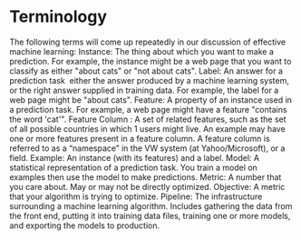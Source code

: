 # Terminology



The following terms will come up repeatedly in our discussion of effective machine learning: Instance: The thing about which you want to make a prediction. For example, the instance might be a web page that you want to classify as either "about cats" or "not about cats". Label: An answer for a prediction task ­­ either the answer produced by a machine learning system, or the right answer supplied in training data. For example, the label for a web page might be "about cats". Feature: A property of an instance used in a prediction task. For example, a web page might have a feature "contains the word 'cat'". Feature Column : A set of related features, such as the set of all possible countries in which 1 users might live. An example may have one or more features present in a feature column. A feature column is referred to as a “namespace” in the VW system \(at Yahoo/Microsoft\), or a field. Example: An instance \(with its features\) and a label. Model: A statistical representation of a prediction task. You train a model on examples then use the model to make predictions. Metric: A number that you care about. May or may not be directly optimized. Objective: A metric that your algorithm is trying to optimize. Pipeline: The infrastructure surrounding a machine learning algorithm. Includes gathering the data from the front end, putting it into training data files, training one or more models, and exporting the models to production.

